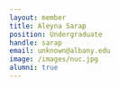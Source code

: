 ```yaml
---
layout: member
title: Aleyna Sarap
position: Undergraduate 
handle: sarap
email: unknown@albany.edu
image: /images/nuc.jpg
alumni: true
---
```


